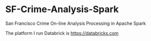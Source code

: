 # SF-Crime-Analysis-Spark
San Francisco Crime On-line Analysis Processing in Apache Spark

The platform I run Databrick is https://databricks.com
